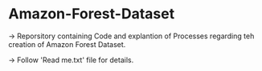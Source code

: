 # Amazon-Forest-Dataset
-> Reporsitory containing Code and explantion of Processes regarding teh creation of Amazon Forest Dataset.

-> Follow 'Read me.txt' file for details.
  
